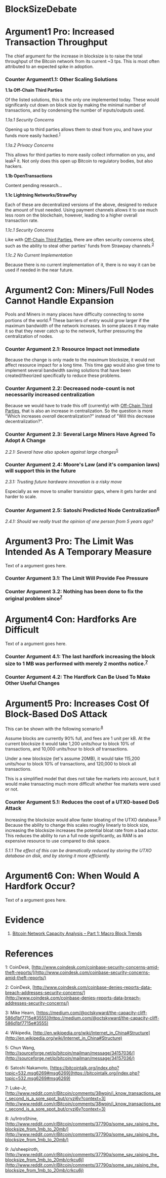# BlockSizeDebate


Argument1 Pro: Increased Transaction Throughput
=========

The chief argument for the increase in blocksize is to raise the total throughput of the Bitcoin network from its current ~3 tps. This is most often attributed to an expected spike in adoption.

### Counter Argument1.1: Other Scaling Solutions

**1.1a Off-Chain Third Parties**<a name="Offchain"></a>

Of the listed solutions, this is the only one implemented today. These would significanly cut down on block size by making the minimal number of transactions, and by condensing the number of inputs/outputs used.

*1.1a.1 Security Concerns*

Opening up to third parties allows them to steal from you, and have your funds more easily hacked.<sup>[1](#footnote1)</sup> 

*1.1a.2 Privacy Concerns*

This allows for third parties to more easily collect information on you, and leak<sup>[2](#footnote2)</sup> it. Not only does this open up Bitcoin to regulatory bodies, but also hackers.

**1.1b OpenTransactions**

Content pending research...

**1.1c Lightning Networks/StrawPay**

Each of these are decentralized versions of the above, designed to reduce the amount of trust needed. Using payment channels allows it to use much less room on the blockchain, however, leading to a higher overall transaction rate.

*1.1c.1 Security Concerns*

Like with [Off-Chain Third Parties](#Offchain), there are often security concerns sited, such as the ability to steal other parties' funds from Strawpay channels.<sup>[3](#footnote3)</sup>

*1.1c.2 No Current Implementation*

Because there is no current implementation of it, there is no way it can be used if needed in the near future.

Argument2 Con: Miners/Full Nodes Cannot Handle Expansion
=========

Pools and Miners in many places have difficulty connecting to some portions of the world.<sup>[4](#footnote4)</sup> These barriers of entry would grow larger if the maximum bandwidth of the network increases. In some places it may make it so that they never catch up to the network, further pressuring the centralization of nodes.

### Counter Argument 2.1: Resource Impact not immediate

Because the change is only made to the *maximum* blocksize, it would not affect resource impact for a long time. This time gap would also give time to implement several bandwidth saving solutions that have been created/theorized specifically to reduce these problems.

### Counter Argument 2.2: Decreased node-count is not necessarily increased centralization

Because we would have to trade this off (currently) with [Off-Chain Third Parties](#Offchain), that is also an increase in centralization. So the question is more "Which increases *overall* decentralization?" instead of "Will this decrease decentralization?".

### Counter Argument 2.3: Several Large Miners Have Agreed To Adopt A Change

*2.2.1: Several have also spoken against large changes*<sup>[5](#footnote5)</sup>

### Counter Argument 2.4: Moore's Law (and it's companion laws) will support this in the future

*2.3.1: Trusting future hardware innovation is a risky move*

Especially as we move to smaller transistor gaps, where it gets harder and harder to scale.

### Counter Argument 2.5: Satoshi Predicted Node Centralization<sup>[6](#footnote6)</sup>

*2.4.1: Should we really trust the opinion of one person from 5 years ago?*

Argument3 Pro: The Limit Was Intended As A Temporary Measure
=========

Text of a argument goes here.

### Counter Argument 3.1: The Limit Will Provide Fee Pressure

### Counter Argument 3.2: Nothing has been done to fix the original problem since<sup>[7](#footnote7)</sup>

Argument4 Con: Hardforks Are Difficult
=========

Text of a argument goes here.

### Counter Argument 4.1: The last hardfork increasing the block size to 1 MB was performed with merely 2 months notice.<sup>[7](#footnote7)</sup>

### Counter Argument 4.2: The Hardfork Can Be Used To Make Other Useful Changes

Argument5 Pro: Increases Cost Of Block-Based DoS Attack
=========

This can be shown with the following scenario:<sup>[8](#footnote8)</sup>

Assume blocks are currently 90% full, and fees are 1 unit per kB. At the current blocksize it would take 1,200 units/hour to block 10% of transactions, and 10,000 units/hour to block *all* transactions.

Under a new blocksize (let's assume 20MB), it would take 115,200 units/hour to block 10% of transactions, and 120,000 to block all transactions.

This is a simplified model that does not take fee markets into account, but it would make transacting much more difficult whether fee markets were used or not.

### Counter Argument 5.1: Reduces the cost of a UTXO-based DoS Attack

Increasing the blocksize would allow faster bloating of the UTXO database.<sup>[9](#footnote9)</sup> Because the ability to change this scales roughly linearly to block size, increasing the blocksize increases the potential bloat rate from a bad actor. This reduces the ability to run a full node significantly, as RAM is an expensive resource to use compared to disk space.

*5.1.1 The effect of this can be dramatically reduced by storing the UTXO database on disk, and by storing it more efficiently.*

Argument6 Con: When Would A Hardfork Occur?
=========

Text of a argument goes here.

Evidence 
=========

1. [Bitcoin Network Capacity Analysis – Part 1: Macro Block Trends](https://tradeblock.com/blog/bitcoin-network-capacity-analysis-part-1-macro-block-trends)


References
=========

<a name="footnote1">1</a>: CoinDesk, [http://www.coindesk.com/coinbase-security-concerns-amid-theft-reports/](http://www.coindesk.com/coinbase-security-concerns-amid-theft-reports/)

<a name="footnote2">2</a>: CoinDesk, [http://www.coindesk.com/coinbase-denies-reports-data-breach-addresses-security-concerns/](http://www.coindesk.com/coinbase-denies-reports-data-breach-addresses-security-concerns/)

<a name="footnote3">3</a>: Mike Hearn, [https://medium.com/@octskyward/the-capacity-cliff-586d1bf7715e#3555](https://medium.com/@octskyward/the-capacity-cliff-586d1bf7715e#3555)

<a name="footnote4">4</a>: Wikipedia, [http://en.wikipedia.org/wiki/Internet_in_China#Structure](http://en.wikipedia.org/wiki/Internet_in_China#Structure)

<a name="footnote5">5</a>: Chun Wang, [http://sourceforge.net/p/bitcoin/mailman/message/34157036/](http://sourceforge.net/p/bitcoin/mailman/message/34157036/)

<a name="footnote6">6</a>: Satoshi Nakamoto, [https://bitcointalk.org/index.php?topic=532.msg6269#msg6269](https://bitcointalk.org/index.php?topic=532.msg6269#msg6269)

<a name="footnote7">7</a>: Luke-Jr, [http://www.reddit.com/r/Bitcoin/comments/38wpjn/i_know_transactions_per_second_is_a_sore_spot_but/cryzi6v?context=3](http://www.reddit.com/r/Bitcoin/comments/38wpjn/i_know_transactions_per_second_is_a_sore_spot_but/cryzi6v?context=3)

<a name="footnote8">8</a>: /u/IntroShine, [http://www.reddit.com/r/Bitcoin/comments/37790q/some_say_raising_the_blocksize_from_1mb_to_20mb/](http://www.reddit.com/r/Bitcoin/comments/37790q/some_say_raising_the_blocksize_from_1mb_to_20mb/)

<a name="footnote9">9</a>: /u/sheepiroth, [http://www.reddit.com/r/Bitcoin/comments/37790q/some_say_raising_the_blocksize_from_1mb_to_20mb/crkcu6j](http://www.reddit.com/r/Bitcoin/comments/37790q/some_say_raising_the_blocksize_from_1mb_to_20mb/crkcu6j)


